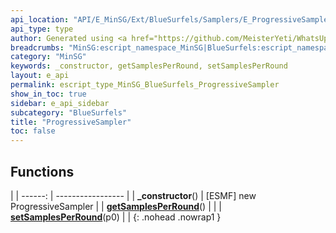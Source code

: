 ```yaml
---
api_location: "API/E_MinSG/Ext/BlueSurfels/Samplers/E_ProgressiveSampler.cpp:31:18"
api_type: type
author: Generated using <a href="https://github.com/MeisterYeti/WhatsUpDoc">WhatsUpDoc</a>
breadcrumbs: "MinSG:escript_namespace_MinSG|BlueSurfels:escript_namespace_MinSG_BlueSurfels"
category: "MinSG"
keywords: _constructor, getSamplesPerRound, setSamplesPerRound
layout: e_api
permalink: escript_type_MinSG_BlueSurfels_ProgressiveSampler
show_in_toc: true
sidebar: e_api_sidebar
subcategory: "BlueSurfels"
title: "ProgressiveSampler"
toc: false
---
```


## Functions

|
| ------: | ----------------- |
| **_constructor**() | [ESMF] new ProgressiveSampler |
| **[getSamplesPerRound](classMinSG_1_1BlueSurfels_1_1ProgressiveSampler#classMinSG_1_1BlueSurfels_1_1ProgressiveSampler_1afb254d8fd3b361e2eec7805b378d05c1)**() |  |
| **[setSamplesPerRound](classMinSG_1_1BlueSurfels_1_1ProgressiveSampler#classMinSG_1_1BlueSurfels_1_1ProgressiveSampler_1ab290f820a0b02bb67c4d9cae70708582)**(p0) |  |
{: .nohead .nowrap1 }
